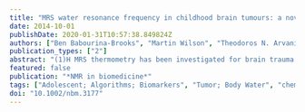 ```yaml
---
title: "MRS water resonance frequency in childhood brain tumours: a novel potential biomarker of temperature and tumour environment."
date: 2014-10-01
publishDate: 2020-01-31T10:57:38.849824Z
authors: ["Ben Babourina-Brooks", "Martin Wilson", "Theodoros N. Arvanitis", "Andrew C. Peet", "Nigel P. Davies"]
publication_types: ["2"]
abstract: "(1)H MRS thermometry has been investigated for brain trauma and hypothermia monitoring applications but has not been explored in brain tumours. The proton resonance frequency (PRF) of water is dependent on temperature but is also influenced by microenvironment factors, such as fast proton exchange with macromolecules, ionic concentration and magnetic susceptibility. (1)H MRS has been utilized for brain tumour diagnostic and prognostic purposes in children; however, the water PRF measure may provide complementary information to further improve characterization. Water PRF values were investigated from a repository of MRS data acquired from childhood brain tumours and children with apparently normal brains. The cohort consisted of histologically proven glioma (22), medulloblastoma (19) and control groups (28, MRS in both the basal ganglia and parietal white matter regions). All data were acquired at 1.5 T using a short TE (30 ms) single voxel spectroscopy (PRESS) protocol. Water PRF values were calculated using methyl creatine and total choline. Spectral peak amplitude weighted averaging was used to improve the accuracy of the measurements. Mean PRF values were significantly larger for medulloblastoma compared with glioma, with a difference in the means of 0.0147 ppm (p < 0.05), while the mean PRF for glioma was significantly lower than for the healthy cohort, with a difference in the means of 0.0061 ppm (p < 0.05). This would suggest the apparent temperature of the glioma group was ~1.5 °C higher than the medulloblastomas and ~0.7 °C higher than a healthy brain. However, the PRF shift may not reflect a change in temperature, given that alterations in protein content, microstructure and ionic concentration contribute to PRF shifts. Measurement of these effects could also be used as a supplementary biomarker, and further investigation is required. This study has shown that the water PRF value has the potential to be used for characterizing childhood brain tumours, which has not been reported previously."
featured: false
publication: "*NMR in biomedicine*"
tags: ["Adolescent; Algorithms; Biomarkers", "Tumor; Body Water", "chemistry; Brain Neoplasms", "chemistry; Cerebellar Neoplasms", "chemistry; Child; Child", "Preschool; Choline", "analysis; Creatine", "analysis; Female; Glioma", "chemistry; Humans; Infant; Male; Medulloblastoma", "chemistry; Neuroimaging", "methods; Prospective Studies; Proton Magnetic Resonance Spectroscopy; Protons; Retrospective Studies; Temperature; Thermometry", "methods; Tumor Microenvironment; White Matter", "chemistry; MRI; MRS; brain temperature; brain tumours; clinical; paediatric; proton resonance frequency; thermometry"]
doi: "10.1002/nbm.3177"
---
```


